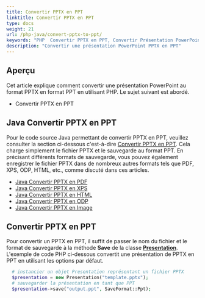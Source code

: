 ```yaml
---
title: Convertir PPTX en PPT
linktitle: Convertir PPTX en PPT
type: docs
weight: 21
url: /php-java/convert-pptx-to-ppt/
keywords: "PHP  Convertir PPTX en PPT, Convertir Présentation PowerPoint, PPTX en PPT, Java, Aspose.Slides"
description: "Convertir une présentation PowerPoint PPTX en PPT"
---
```


## **Aperçu**

Cet article explique comment convertir une présentation PowerPoint au format PPTX en format PPT en utilisant PHP. Le sujet suivant est abordé.

- Convertir PPTX en PPT

## **Java Convertir PPTX en PPT**

Pour le code source Java permettant de convertir PPTX en PPT, veuillez consulter la section ci-dessous c'est-à-dire [Convertir PPTX en PPT](#convert-pptx-en-ppt). Cela charge simplement le fichier PPTX et le sauvegarde au format PPT. En précisant différents formats de sauvegarde, vous pouvez également enregistrer le fichier PPTX dans de nombreux autres formats tels que PDF, XPS, ODP, HTML, etc., comme discuté dans ces articles.

- [Java Convertir PPTX en PDF](https://docs.aspose.com/slides/php-java/convert-powerpoint-to-pdf/)
- [Java Convertir PPTX en XPS](https://docs.aspose.com/slides/php-java/convert-powerpoint-to-xps/)
- [Java Convertir PPTX en HTML](https://docs.aspose.com/slides/php-java/convert-powerpoint-to-html/)
- [Java Convertir PPTX en ODP](https://docs.aspose.com/slides/php-java/save-presentation/)
- [Java Convertir PPTX en Image](https://docs.aspose.com/slides/php-java/convert-powerpoint-to-png/)

## **Convertir PPTX en PPT**
Pour convertir un PPTX en PPT, il suffit de passer le nom du fichier et le format de sauvegarde à la méthode **Save** de la classe [**Presentation**](https://reference.aspose.com/slides/php-java/aspose.slides/Presentation). L'exemple de code PHP ci-dessous convertit une présentation de PPTX en PPT en utilisant les options par défaut.

```php
  # instancier un objet Presentation représentant un fichier PPTX
  $presentation = new Presentation("template.pptx");
  # sauvegarder la présentation en tant que PPT
  $presentation->save("output.ppt", SaveFormat::Ppt);

```